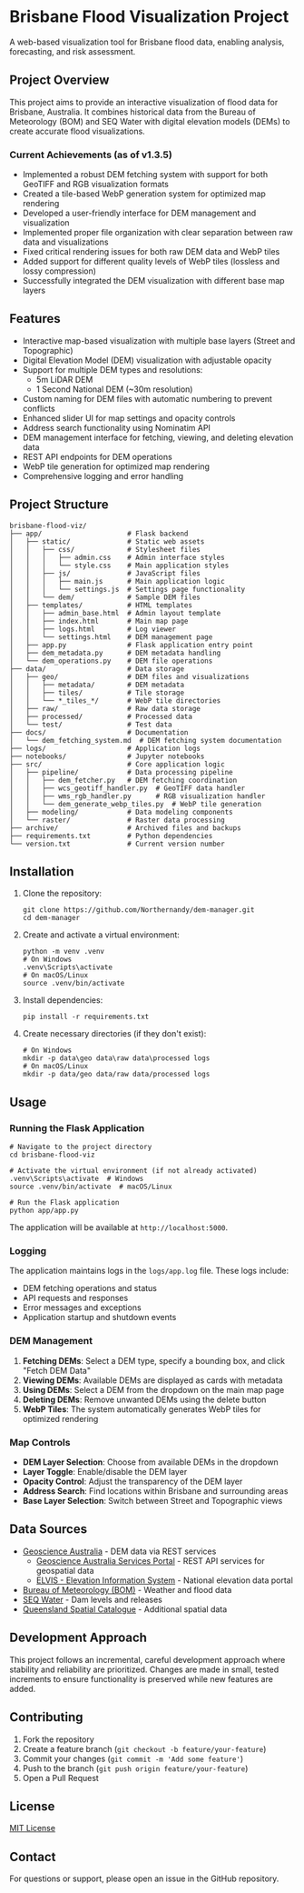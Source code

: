 # Brisbane Flood Visualization Project

A web-based visualization tool for Brisbane flood data, enabling analysis, forecasting, and risk assessment.

## Project Overview

This project aims to provide an interactive visualization of flood data for Brisbane, Australia. It combines historical data from the Bureau of Meteorology (BOM) and SEQ Water with digital elevation models (DEMs) to create accurate flood visualizations.

### Current Achievements (as of v1.3.5)

- Implemented a robust DEM fetching system with support for both GeoTIFF and RGB visualization formats
- Created a tile-based WebP generation system for optimized map rendering
- Developed a user-friendly interface for DEM management and visualization
- Implemented proper file organization with clear separation between raw data and visualizations
- Fixed critical rendering issues for both raw DEM data and WebP tiles
- Added support for different quality levels of WebP tiles (lossless and lossy compression)
- Successfully integrated the DEM visualization with different base map layers

## Features

- Interactive map-based visualization with multiple base layers (Street and Topographic)
- Digital Elevation Model (DEM) visualization with adjustable opacity
- Support for multiple DEM types and resolutions:
  - 5m LiDAR DEM
  - 1 Second National DEM (~30m resolution)
- Custom naming for DEM files with automatic numbering to prevent conflicts
- Enhanced slider UI for map settings and opacity controls
- Address search functionality using Nominatim API
- DEM management interface for fetching, viewing, and deleting elevation data
- REST API endpoints for DEM operations
- WebP tile generation for optimized map rendering
- Comprehensive logging and error handling

## Project Structure

```
brisbane-flood-viz/
├── app/                     # Flask backend
│   ├── static/              # Static web assets
│   │   ├── css/             # Stylesheet files
│   │   │   ├── admin.css    # Admin interface styles
│   │   │   └── style.css    # Main application styles
│   │   ├── js/              # JavaScript files
│   │   │   ├── main.js      # Main application logic
│   │   │   └── settings.js  # Settings page functionality
│   │   └── dem/             # Sample DEM files
│   ├── templates/           # HTML templates
│   │   ├── admin_base.html  # Admin layout template
│   │   ├── index.html       # Main map page
│   │   ├── logs.html        # Log viewer
│   │   └── settings.html    # DEM management page
│   ├── app.py               # Flask application entry point
│   ├── dem_metadata.py      # DEM metadata handling
│   └── dem_operations.py    # DEM file operations
├── data/                    # Data storage
│   ├── geo/                 # DEM files and visualizations
│   │   ├── metadata/        # DEM metadata
│   │   ├── tiles/           # Tile storage
│   │   └── *_tiles_*/       # WebP tile directories
│   ├── raw/                 # Raw data storage
│   ├── processed/           # Processed data
│   └── test/                # Test data
├── docs/                    # Documentation
│   └── dem_fetching_system.md  # DEM fetching system documentation
├── logs/                    # Application logs
├── notebooks/               # Jupyter notebooks
├── src/                     # Core application logic
│   ├── pipeline/            # Data processing pipeline
│   │   ├── dem_fetcher.py   # DEM fetching coordination
│   │   ├── wcs_geotiff_handler.py  # GeoTIFF data handler
│   │   ├── wms_rgb_handler.py      # RGB visualization handler
│   │   └── dem_generate_webp_tiles.py  # WebP tile generation
│   ├── modeling/            # Data modeling components
│   └── raster/              # Raster data processing
├── archive/                 # Archived files and backups
├── requirements.txt         # Python dependencies
└── version.txt              # Current version number
```

## Installation

1. Clone the repository:
   ```
   git clone https://github.com/Northernandy/dem-manager.git
   cd dem-manager
   ```

2. Create and activate a virtual environment:
   ```
   python -m venv .venv
   # On Windows
   .venv\Scripts\activate
   # On macOS/Linux
   source .venv/bin/activate
   ```

3. Install dependencies:
   ```
   pip install -r requirements.txt
   ```

4. Create necessary directories (if they don't exist):
   ```
   # On Windows
   mkdir -p data\geo data\raw data\processed logs
   # On macOS/Linux
   mkdir -p data/geo data/raw data/processed logs
   ```

## Usage

### Running the Flask Application

```
# Navigate to the project directory
cd brisbane-flood-viz

# Activate the virtual environment (if not already activated)
.venv\Scripts\activate  # Windows
source .venv/bin/activate  # macOS/Linux

# Run the Flask application
python app/app.py
```

The application will be available at `http://localhost:5000`.

### Logging

The application maintains logs in the `logs/app.log` file. These logs include:
- DEM fetching operations and status
- API requests and responses
- Error messages and exceptions
- Application startup and shutdown events

### DEM Management

1. **Fetching DEMs**: Select a DEM type, specify a bounding box, and click "Fetch DEM Data"
2. **Viewing DEMs**: Available DEMs are displayed as cards with metadata
3. **Using DEMs**: Select a DEM from the dropdown on the main map page
4. **Deleting DEMs**: Remove unwanted DEMs using the delete button
5. **WebP Tiles**: The system automatically generates WebP tiles for optimized rendering

### Map Controls

- **DEM Layer Selection**: Choose from available DEMs in the dropdown
- **Layer Toggle**: Enable/disable the DEM layer
- **Opacity Control**: Adjust the transparency of the DEM layer
- **Address Search**: Find locations within Brisbane and surrounding areas
- **Base Layer Selection**: Switch between Street and Topographic views

## Data Sources

- [Geoscience Australia](https://www.ga.gov.au/) - DEM data via REST services
  - [Geoscience Australia Services Portal](https://services.ga.gov.au/) - REST API services for geospatial data
  - [ELVIS - Elevation Information System](https://elevation.fsdf.org.au/) - National elevation data portal
- [Bureau of Meteorology (BOM)](http://www.bom.gov.au/) - Weather and flood data
- [SEQ Water](https://www.seqwater.com.au/) - Dam levels and releases
- [Queensland Spatial Catalogue](https://qldspatial.information.qld.gov.au/) - Additional spatial data

## Development Approach

This project follows an incremental, careful development approach where stability and reliability are prioritized. Changes are made in small, tested increments to ensure functionality is preserved while new features are added.

## Contributing

1. Fork the repository
2. Create a feature branch (`git checkout -b feature/your-feature`)
3. Commit your changes (`git commit -m 'Add some feature'`)
4. Push to the branch (`git push origin feature/your-feature`)
5. Open a Pull Request

## License

[MIT License](LICENSE)

## Contact

For questions or support, please open an issue in the GitHub repository.
